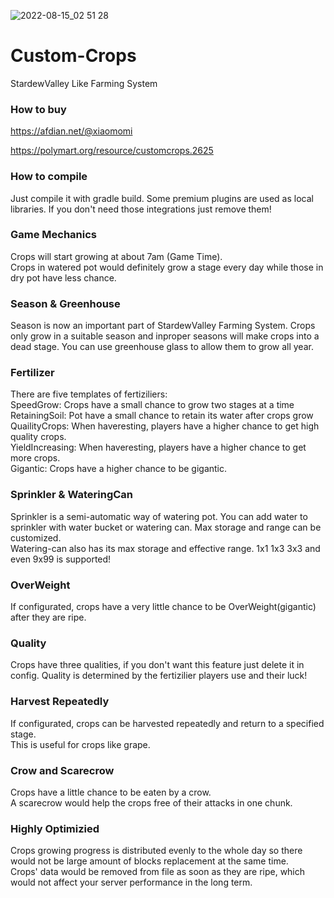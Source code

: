 ![2022-08-15_02 51 28](https://user-images.githubusercontent.com/70987828/184551011-7da1dca5-faab-473c-b6a5-d2489b135ca9.png)


# Custom-Crops
StardewValley Like Farming System

### How to buy

https://afdian.net/@xiaomomi

https://polymart.org/resource/customcrops.2625

### How to compile
Just compile it with gradle build. Some premium plugins are used as 
local libraries. If you don't need those integrations just remove them!

### Game Mechanics
Crops will start growing at about 7am (Game Time).\
Crops in watered pot would definitely grow a stage every day while those in dry pot have less chance.

### Season & Greenhouse
Season is now an important part of StardewValley Farming System.
Crops only grow in a suitable season and inproper
seasons will make crops into a dead stage. 
You can use greenhouse glass to allow them to grow all year.

### Fertilizer
There are five templates of fertiziliers: \
SpeedGrow: Crops have a small chance to grow two stages at a time\
RetainingSoil: Pot have a small chance to retain its water after crops grow\
QuailityCrops: When haveresting, players have a higher chance to get high quality crops.\
YieldIncreasing: When haveresting, players have a higher chance to get more crops.\
Gigantic: Crops have a higher chance to be gigantic.

### Sprinkler & WateringCan
Sprinkler is a semi-automatic way of watering pot. You can add water to sprinkler with
water bucket or watering can. Max storage and range can be customized.\
Watering-can also has its max storage and effective range. 1x1 1x3 3x3 and even 9x99 is supported!

### OverWeight
If configurated, crops have a very little chance to be OverWeight(gigantic) after they are ripe.

### Quality
Crops have three qualities, if you don't want this feature just delete it in config. 
Quality is determined by the fertizilier players use and their luck!

### Harvest Repeatedly
If configurated, crops can be harvested repeatedly and return to a specified stage.\
This is useful for crops like grape.

### Crow and Scarecrow
Crops have a little chance to be eaten by a crow.\
A scarecrow would help the crops free of their attacks in one chunk.

### Highly Optimizied
Crops growing progress is distributed evenly to the whole day so there would not be large amount of blocks replacement at the same time.\
Crops' data would be removed from file as soon as they are ripe, which would not affect your server performance in the long term.
